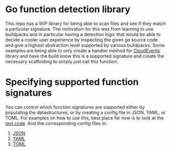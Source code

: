 # Go function detection library

This repo has a WIP library for being able to scan files and see if they match
a particular signature. The motivation for this was from learning to use buildpacks
and in particular having a detection logic that would be able to decide a cooler
user experience by inspecting the given go source code and give a highest abstraction
level supported by various buildpacks. Some examples are being able to only create
a handler method for [CloudEvents](https://github.com/cloudevents/sdk-go) library and
have the build know this is a supported signature and create the necessary scaffolding
to simply just call this function.

# Specifying supported function signatures

You can control which function signatures are supported either by populating the datastructures, or
by creating a config file in JSON, YAML, or TOML. For examples on how to use this, best place for
now is to look at the [test code](./pkg/detect/detect_test.go). And the corresponding config files
in:
1. [JSON](./pkg/detect/testdata/signatures.json)
1. [YAML](./pkg/detect/testdata/signatures.yaml)
1. [TOML](./pkg/detect/testdata/signatures.toml) 